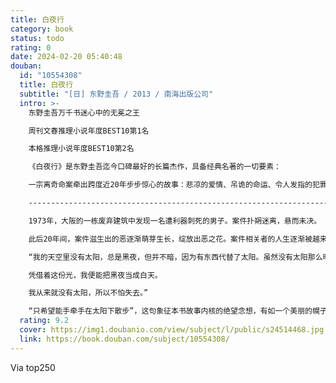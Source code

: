 ```yaml
---
title: 白夜行
category: book
status: todo
rating: 0
date: 2024-02-20 05:40:48
douban:
  id: "10554308"
  title: 白夜行
  subtitle: "[日] 东野圭吾 / 2013 / 南海出版公司"
  intro: >-
    东野圭吾万千书迷心中的无冕之王

    周刊文春推理小说年度BEST10第1名

    本格推理小说年度BEST10第2名

    《白夜行》是东野圭吾迄今口碑最好的长篇杰作，具备经典名著的一切要素：

    一宗离奇命案牵出跨度近20年步步惊心的故事：悲凉的爱情、吊诡的命运、令人发指的犯罪、复杂人性的对决与救赎……

    -------------------------------------------------------------------

    1973年，大阪的一栋废弃建筑中发现一名遭利器刺死的男子。案件扑朔迷离，悬而未决。

    此后20年间，案件滋生出的恶逐渐萌芽生长，绽放出恶之花。案件相关者的人生逐渐被越来越重的阴影笼罩……

    “我的天空里没有太阳，总是黑夜，但并不暗，因为有东西代替了太阳。虽然没有太阳那么明亮，但对我来说已经足够。

    凭借着这份光，我便能把黑夜当成白天。

    我从来就没有太阳，所以不怕失去。”

    “只希望能手牵手在太阳下散步”，这句象征本书故事内核的绝望念想，有如一个美丽的幌子，随着无数凌乱、压抑、悲凉的事件片段如纪录片一样一一还原，最后一丝温情也被完全抛弃，万千读者在一曲救赎罪恶的爱情之中悲切动容。
  rating: 9.2
  cover: https://img1.doubanio.com/view/subject/l/public/s24514468.jpg
  link: https://book.douban.com/subject/10554308/
---
```


Via top250
